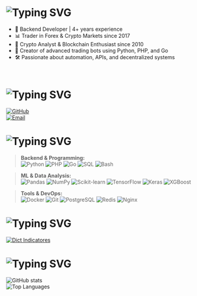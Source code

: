 # ![Typing SVG](https://readme-typing-svg.demolab.com?font=Caveat&weight=700&size=36&duration=2500&pause=1500&color=27A443AC&background=47D0FF00&width=435&lines=hello+there+%2C+i'm+faryad;backend+developer+%7C+trading+bot+engineer+%7C+crypto+expert)

* 💼 Backend Developer | 4+ years experience  
* 📊 Trader in Forex & Crypto Markets since 2017  
* 🧠 Crypto Analyst & Blockchain Enthusiast since 2010  
* 🤖 Creator of advanced trading bots using Python, PHP, and Go  
* 🛠 Passionate about automation, APIs, and decentralized systems  

<br>

# ![Typing SVG](https://readme-typing-svg.demolab.com?font=Caveat&weight=700&size=36&pause=1000&color=27A443AC&repeat=false&width=435&lines=Connect+with+me+%3A)

<a href="https://github.com/faryad97">![GitHub](https://img.shields.io/badge/GitHub-faryad97-181717?logo=github&logoColor=white)</a>  
<a href="mailto:admin@rasalgeti.com">![Email](https://img.shields.io/badge/Email-admin@rasalgeti.com-D14836?logo=gmail&logoColor=white)</a>

# ![Typing SVG](https://readme-typing-svg.demolab.com?font=Caveat&weight=700&size=36&pause=1000&color=27A443AC&repeat=false&width=435&lines=Language+and+Software+Knowledge+%3A)

> **Backend & Programming:** <br>
![Python](https://img.shields.io/badge/Python-3670A0?logo=python&logoColor=white)
![PHP](https://img.shields.io/badge/PHP-777BB4?logo=php&logoColor=white)
![Go](https://img.shields.io/badge/Go-00ADD8?logo=go&logoColor=white)
![SQL](https://img.shields.io/badge/SQL-003B57?logo=postgresql&logoColor=white)
![Bash](https://img.shields.io/badge/Bash-4EAA25?logo=gnu-bash&logoColor=white)

> **ML & Data Analysis:** <br>
![Pandas](https://img.shields.io/badge/Pandas-150458?logo=pandas&logoColor=white)
![NumPy](https://img.shields.io/badge/NumPy-013243?logo=numpy&logoColor=white)
![Scikit-learn](https://img.shields.io/badge/scikit--learn-F7931E?logo=scikit-learn&logoColor=white)
![TensorFlow](https://img.shields.io/badge/TensorFlow-FF6F00?logo=tensorflow&logoColor=white)
![Keras](https://img.shields.io/badge/Keras-D00000?logo=keras&logoColor=white)
![XGBoost](https://img.shields.io/badge/XGBoost-AA0000?logo=xgboost&logoColor=white)

> **Tools & DevOps:** <br>
![Docker](https://img.shields.io/badge/Docker-2496ED?logo=docker&logoColor=white)
![Git](https://img.shields.io/badge/Git-F05032?logo=git&logoColor=white)
![PostgreSQL](https://img.shields.io/badge/PostgreSQL-336791?logo=postgresql&logoColor=white)
![Redis](https://img.shields.io/badge/Redis-DC382D?logo=redis&logoColor=white)
![Nginx](https://img.shields.io/badge/Nginx-009639?logo=nginx&logoColor=white)

# ![Typing SVG](https://readme-typing-svg.demolab.com?font=Caveat&weight=700&size=36&pause=1000&color=27A443AC&repeat=false&width=435&lines=Recent+Projects+%3A)

[![Dict Indicatores](https://github-readme-stats.vercel.app/api/pin/?username=faryad97&repo=TA-dict)](https://github.com/Faryad97/TA-dict)

# ![Typing SVG](https://readme-typing-svg.demolab.com?font=Caveat&weight=700&size=36&pause=1000&color=27A443AC&repeat=false&width=435&lines=GitHub+Stats+%3A)

![GitHub stats](https://github-readme-stats.vercel.app/api?username=faryad97&show_icons=true&theme=radical)  
![Top Languages](https://github-readme-stats.vercel.app/api/top-langs/?username=faryad97&layout=compact&theme=radical)
